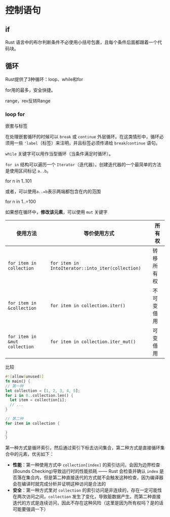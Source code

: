 # 控制语句

## if

Rust 语言中的布尔判断条件不必使用小括号包裹，且每个条件后面都跟着一个代码块。

## 循环

Rust提供了3种循环：loop、while和for

for用的最多，安全快捷。

range，rev反转Range

### loop for

嵌套与标签

在处理嵌套循环的时候可以 `break` 或 `continue` 外层循环。在这类情形中，循环必须用一些 `'label`（标签）来注明，并且标签必须传递给 `break`/`continue` 语句。

`while` 关键字可以用作当型循环（当条件满足时循环）。



`for in` 结构可以遍历一个 `Iterator`（迭代器）。创建迭代器的一个最简单的方法是使用区间标记 `a..b`。

for n in 1..101

或者，可以使用`a..=b`表示两端都包含在内的范围

for n in 1..=100



如果想在循环中，**修改该元素**，可以使用 `mut` 关键字

| 使用方法                          | 等价使用方式                                            | 所有权   |
| ----------------------------- | ------------------------------------------------- | ----- |
| `for item in collection`      | `for item in IntoIterator::into_iter(collection)` | 转移所有权 |
| `for item in &collection`     | `for item in collection.iter()`                   | 不可变借用 |
| `for item in &mut collection` | `for item in collection.iter_mut()`               | 可变借用  |

比较

```rust
#![allow(unused)]
fn main() {
// 第一种
let collection = [1, 2, 3, 4, 5];
for i in 0..collection.len() {
  let item = collection[i];
  // ...
}

// 第二种
for item in collection {

}
}
```

第一种方式是循环索引，然后通过索引下标去访问集合，第二种方式是直接循环集合中的元素，优劣如下：

* **性能**：第一种使用方式中 `collection[index]` 的索引访问，会因为边界检查(Bounds Checking)导致运行时的性能损耗 —— Rust 会检查并确认 `index` 是否落在集合内，但是第二种直接迭代的方式就不会触发这种检查，因为编译器会在编译时就完成分析并证明这种访问是合法的
* **安全**：第一种方式里对 `collection` 的索引访问是非连续的，存在一定可能性在两次访问之间，`collection` 发生了变化，导致脏数据产生。而第二种直接迭代的方式是连续访问，因此不存在这种风险（这里是因为所有权吗？是的话可能要强调一下）
